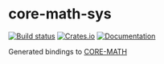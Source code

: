 core-math-sys
=============
[![Build status](https://github.com/jdh8/core-math-sys/actions/workflows/rust.yml/badge.svg)](https://github.com/jdh8/core-math-sys)
[![Crates.io](https://img.shields.io/crates/v/core-math-sys.svg)](https://crates.io/crates/core-math-sys)
[![Documentation](https://docs.rs/core-math-sys/badge.svg)](https://docs.rs/core-math-sys)

Generated bindings to [CORE-MATH](https://core-math.gitlabpages.inria.fr/)
